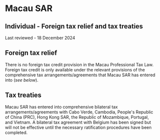 # Macau SAR
## Individual - Foreign tax relief and tax treaties
Last reviewed - 18 December 2024
## Foreign tax relief
There is no foreign tax credit provision in the Macau Professional Tax Law. Foreign tax credit is only available under the relevant provisions of the comprehensive tax arrangements/agreements that Macau SAR has entered into (_see below_).
## Tax treaties
Macau SAR has entered into comprehensive bilateral tax arrangements/agreements with Cabo Verde, Cambodia, People's Republic of China (PRC), Hong Kong SAR, the Republic of Mozambique, Portugal, and Vietnam. A bilateral tax agreement with Belgium has been signed but will not be effective until the necessary ratification procedures have been completed.

